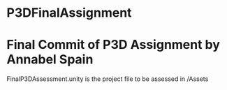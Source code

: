 # P3DFinalAssignment
# Final Commit of P3D Assignment by Annabel Spain

FinalP3DAssessment.unity is the project file to be assessed in /Assets
